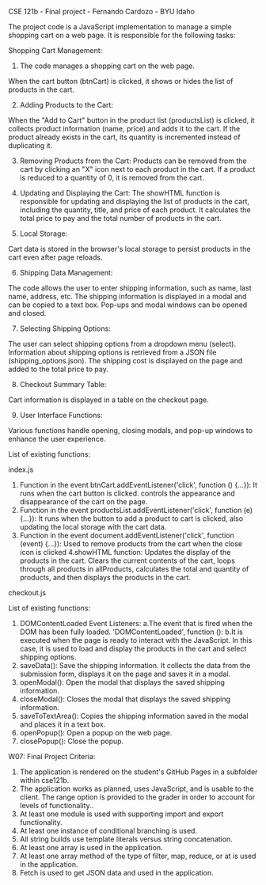 CSE 121b - Final project - Fernando Cardozo - BYU  Idaho

The project code is a JavaScript implementation to manage a simple shopping cart on a web page. It is responsible for the following tasks:

Shopping Cart Management:

1. The code manages a shopping cart on the web page.

When the cart button (btnCart) is clicked, it shows or hides the list of products in the cart.

2. Adding Products to the Cart:

When the "Add to Cart" button in the product list (productsList) is clicked, it collects product information (name, price) and adds it to the cart.
If the product already exists in the cart, its quantity is incremented instead of duplicating it.

3. Removing Products from the Cart:
Products can be removed from the cart by clicking an "X" icon next to each product in the cart.
If a product is reduced to a quantity of 0, it is removed from the cart.

4. Updating and Displaying the Cart:
The showHTML function is responsible for updating and displaying the list of products in the cart, including the quantity, title, and price of each product.
It calculates the total price to pay and the total number of products in the cart.

5. Local Storage:

Cart data is stored in the browser's local storage to persist products in the cart even after page reloads.

6. Shipping Data Management:

The code allows the user to enter shipping information, such as name, last name, address, etc.
The shipping information is displayed in a modal and can be copied to a text box.
Pop-ups and modal windows can be opened and closed.

7. Selecting Shipping Options:

The user can select shipping options from a dropdown menu (select).
Information about shipping options is retrieved from a JSON file (shipping_options.json).
The shipping cost is displayed on the page and added to the total price to pay.

8. Checkout Summary Table:

Cart information is displayed in a table on the checkout page.

9. User Interface Functions:

Various functions handle opening, closing modals, and pop-up windows to enhance the user experience.

List of existing functions:

index.js

1. Function in the event btnCart.addEventListener('click', function () {...}):
It runs when the cart button is clicked. controls the appearance and disappearance of the cart on the page.
2. Function in the event productsList.addEventListener('click', function (e) {...}):
It runs when the button to add a product to cart is clicked, also updating the local storage with the cart data.
3. Function in the event document.addEventListener('click', function (event) {...}):
Used to remove products from the cart when the close icon is clicked
4.showHTML function:
Updates the display of the products in the cart. Clears the current contents of the cart, loops through all products in allProducts,
calculates the total and quantity of products, and then displays the products in the cart.


checkout.js

List of existing functions:
1. DOMContentLoaded Event Listeners:
a.The event that is fired when the DOM has been fully loaded.
  'DOMContentLoaded', function ():
b.It is executed when the page is ready to interact with the JavaScript. In this case, it is used to load and display the products in the cart and select shipping options.
2. saveData(): Save the shipping information. It collects the data from the submission form, displays it on the page and saves it in a modal.
3. openModal(): Open the modal that displays the saved shipping information.
4. closeModal(): Closes the modal that displays the saved shipping information.
5. saveToTextArea(): Copies the shipping information saved in the modal and places it in a text box.
6. openPopup(): Open a popup on the web page.
7. closePopup(): Close the popup.


W07: Final Project
Criteria: 
1. The application is rendered on the student's GitHub Pages in a subfolder within cse121b.
2. The application works as planned, uses JavaScript, and is usable to the client. The range option is provided to the grader in order to account for levels of functionality..
3. At least one module is used with supporting import and export functionality.
4. At least one instance of conditional branching is used.
5. All string builds use template literals versus string concatenation.
6. At least one array is used in the application.
7. At least one array method of the type of filter, map, reduce, or at is used in the application.
8. Fetch is used to get JSON data and used in the application.

